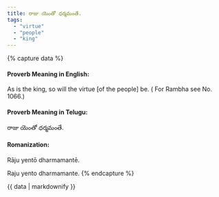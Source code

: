 ```yaml
---
title: రాజు యెంతో ధర్మమంతే.
tags:
  - "virtue"
  - "people"
  - "king"
---
```


{% capture data %}
#### Proverb Meaning in English:
As is the king, so will the virtue [of the people] be.
( For Rambha see No. 1066.)

#### Proverb Meaning in Telugu:
రాజు యెంతో ధర్మమంతే.

#### Romanization:
Rāju yentō dharmamantē.

Raju yento dharmamante.
{% endcapture %}

{{ data | markdownify }}

